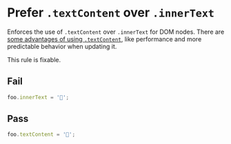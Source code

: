 # Prefer `.textContent` over `.innerText`

Enforces the use of `.textContent` over `.innerText` for DOM nodes. There are [some advantages of using `.textContent`](https://developer.mozilla.org/en-US/docs/Web/API/Node/textContent), like performance and more predictable behavior when updating it.

This rule is fixable.


## Fail

```js
foo.innerText = '🦄';
```

## Pass

```js
foo.textContent = '🦄';
```
